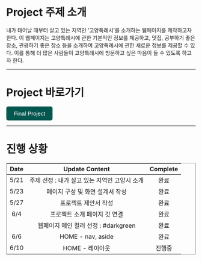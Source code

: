 <!DOCTYPE html>
<html lang="en">
    <head>
        <title>2311221 이은서</title>
        <meta charset="utf-8">
        <meta name="viewport" content="width=device-width, initial-scale=1">
        <style>
            .button {
                color: white;
                background-color: rgb(2, 87, 79);
                padding: 10px 20px;
                font-size: 15px;
                border: none;
                border-radius: 5px;
                cursor: pointer;
            }
            table {
                width: 100%;
                border-collapse: collapse;
                text-align: center;
                border: 1px solid #898989;
            }
        </style>
        <link href="https://cdn.jsdelivr.net/npm/bootstrap@5.3.3/dist/css/bootstrap.min.css" rel="stylesheet">
    </head>
    <body>
        <h1>Project 주제 소개</h1>
        <p>내가 태어날 때부터 살고 있는 지역인 ‘고양특례시’를 소개하는 웹페이지를 제작하고자 한다. 이 웹페이지는 고양특례시에 관한 기본적인 정보를 제공하고, 맛집, 공부하기 좋은 장소, 관광하기 좋은 장소 등을 소개하여 고양특례시에 관한 새로운 정보를 제공할 수 있다. 이를 통해 더 많은 사람들이 고양특례시에 방문하고 싶은 마음이 들 수 있도록 하고자 한다.</p>
        <hr>
        <h1>Project 바로가기</h1>
        <button class="button" onclick="redirectToLink()">Final Project</button>
        <hr>
        <h1>진행 상황</h1>
        <table>
            <thead>
                <tr>
                    <th>Date</th>
                    <th>Update Content</th>
                    <th>Complete</th>
                </tr>
            </thead>
            <tbody>
                <tr class="bg-light">
                    <td>5/21</td>
                    <td>주제 선정 : 내가 살고 있는 지역인 고양시 소개</td>
                    <td span class="badge bg-success">완료</span></td>
                </tr>
                <tr class="bg-white">
                    <td>5/23</td>
                    <td>페이지 구성 및 화면 설계서 작성</td>
                    <td span class="badge bg-success">완료</span></td>
                </tr>
                <tr class="bg-light">
                    <td>5/27</td>
                    <td>프로젝트 제안서 작성</td>
                    <td span class="badge bg-success">완료</span></td>
                </tr>
                <tr class="bg-white">
                    <td>6/4</td>
                    <td>프로젝트 소개 페이지 깃 연결</td>
                    <td span class="badge bg-success">완료</span></td>
                </tr>
                <tr class="bg-light">
                    <td></td>
                    <td>웹페이지 메인 컬러 선정 : #darkgreen</td>
                    <td span class="badge bg-success">완료</span></td>
                </tr>
                <tr class="bg-white">
                    <td>6/6</td>
                    <td>HOME - nav, aside</td>
                    <td span class="badge bg-success">완료</span></td>
                </tr>
                <tr class="bg-light">
                    <td>6/10</td>
                    <td>HOME - 레이아웃</td>
                    <td span class="badge bg-warning">진행중</span></td>
                </tr>
            </tbody>
        </table>
        <script>
            function redirectToLink() {
                window.location.href = "main.html"
            }
        </script>
    </body>
</html>
